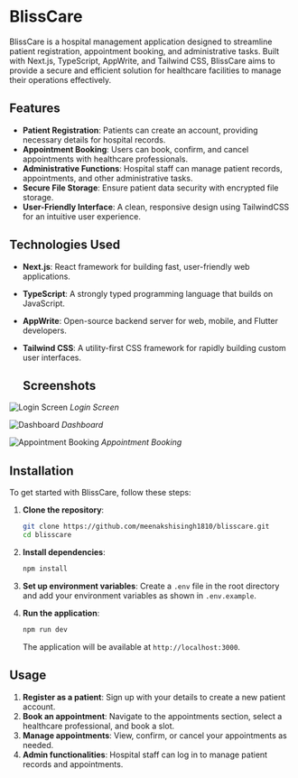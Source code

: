 # BlissCare

BlissCare is a hospital management application designed to streamline patient registration, appointment booking, and administrative tasks. Built with Next.js, TypeScript, AppWrite, and Tailwind CSS, BlissCare aims to provide a secure and efficient solution for healthcare facilities to manage their operations effectively.

## Features

- **Patient Registration**: Patients can create an account, providing necessary details for hospital records.
- **Appointment Booking**: Users can book, confirm, and cancel appointments with healthcare professionals.
- **Administrative Functions**: Hospital staff can manage patient records, appointments, and other administrative tasks.
- **Secure File Storage**: Ensure patient data security with encrypted file storage.
- **User-Friendly Interface**: A clean, responsive design using TailwindCSS for an intuitive user experience.

## Technologies Used

- **Next.js**: React framework for building fast, user-friendly web applications.
- **TypeScript**: A strongly typed programming language that builds on JavaScript.
- **AppWrite**: Open-source backend server for web, mobile, and Flutter developers.
- **Tailwind CSS**: A utility-first CSS framework for rapidly building custom user interfaces.

  ## Screenshots

![Login Screen](images/Screenshot-2024-07-19-125427.png)
*Login Screen*

![Dashboard](images/Screenshot-2024-07-19-125559.png)
*Dashboard*

![Appointment Booking](images/Screenshot-2024-07-19-125652.png)
*Appointment Booking*

## Installation

To get started with BlissCare, follow these steps:

1. **Clone the repository**:
    ```bash
    git clone https://github.com/meenakshisingh1810/blisscare.git
    cd blisscare
    ```

2. **Install dependencies**:
    ```bash
    npm install
    ```

3. **Set up environment variables**:
    Create a `.env` file in the root directory and add your environment variables as shown in `.env.example`.

4. **Run the application**:
    ```bash
    npm run dev
    ```

    The application will be available at `http://localhost:3000`.

## Usage

1. **Register as a patient**: Sign up with your details to create a new patient account.
2. **Book an appointment**: Navigate to the appointments section, select a healthcare professional, and book a slot.
3. **Manage appointments**: View, confirm, or cancel your appointments as needed.
4. **Admin functionalities**: Hospital staff can log in to manage patient records and appointments.
